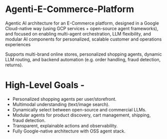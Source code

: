 # Agenti-E-Commerce-Platform

Agentic AI architecture for an E-Commerce platform, designed in a Google Cloud-native way (using GCP services + open-source agent frameworks), and focused on enabling multi-agent orchestration, LLM flexibility, and modular AI components for personalized, scalable customer and operations experiences

Supports multi-brand online stores, personalized shopping agents, dynamic LLM routing, and backend automation (e.g. order handling, fraud detection, returns).

# High-Level Goals -

- Personalized shopping agents per user/storefront.
- Multimodal understanding (text/image search).
- Dynamically select between open-source and commercial LLMs.
- Modular agents for product discovery, cart management, shipping, fraud detection.
- Transparent, explainable actions and observability.
- Fully Google-native architecture with OSS agent stack.
